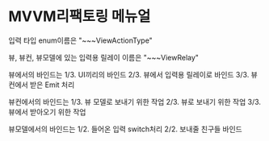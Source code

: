 # MVVM리팩토링 메뉴얼
입력 타입 enum이름은 "~~~ViewActionType"

뷰, 뷰컨, 뷰모델에 있는 입력용 릴레이 이름은 "~~~ViewRelay"

뷰에서의 바인드는
1/3. UI끼리의 바인드
2/3. 뷰에서 입력용 릴레이로 바인드
3/3. 뷰컨에서 받은 Emit 처리

뷰컨에서의 바인드는
1/3. 뷰 모델로 보내기 위한 작업
2/3. 뷰로 보내기 위한 작업
3/3. 뷰에서 받아오기 위한 작업

뷰모델에서의 바인드는
1/2. 들어온 입력 switch처리
2/2. 보내줄 친구들 바인드

